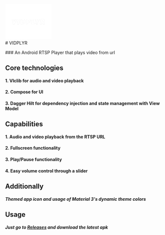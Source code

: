 <p align "center">
  <img src="./readme-files/vidplyr-logo-transparent.png" alt="Vidplyr logo" width="150"/>
  <br/>
# VIDPLYR
</p>
### An Android RTSP Player that plays video from url

## Core technologies
#### 1. Vlclib for audio and video playback
#### 2. Compose for UI
#### 3. Dagger Hilt for dependency injection and state management with View Model
## Capabilities
#### 1. Audio and video playback from the RTSP URL
#### 2. Fullscreen functionality
#### 3. Play/Pause functionality
#### 4. Easy volume control through a slider
## Additionally
##### Themed app icon and usage of Material 3's dynamic theme colors
## Usage
##### Just go to [Releases](https://github.com/Lyubo33/VidPlayer/releases) and download the latest apk



